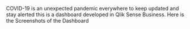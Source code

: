 COVID-19 is an unexpected pandemic everywhere to keep updated and stay alerted this is a dashboard developed in Qlik Sense Business.
Here is the Screenshots of the Dashboard
